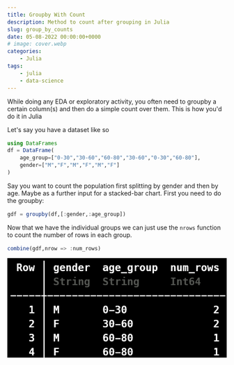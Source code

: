 ```yaml
---
title: Groupby With Count
description: Method to count after grouping in Julia
slug: group_by_counts
date: 05-08-2022 00:00:00+0000
# image: cover.webp
categories:
    - Julia
tags:
    - julia
    - data-science
---
```


While doing any EDA or exploratory activity, you often need to groupby a certain column(s) and then do a simple count over them. This is how you'd do it in Julia

Let's say you have a dataset like so
```julia
using DataFrames
df = DataFrame(
    age_group=["0-30","30-60","60-80","30-60","0-30","60-80"],
    gender=["M","F","M","F","M","F"]
)
```

Say you want to count the population first splitting by gender and then by age. Maybe as a further input for a stacked-bar chart. First you need to do the groupby:
```julia
gdf = groupby(df,[:gender,:age_group])
```

Now that we have the individual groups we can just use the `nrows` function to count the number of rows in each group.
```julia
combine(gdf,nrow => :num_rows)
```

![Applying groupby to the DataFrame](groupby_count.png)

